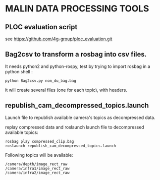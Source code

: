# MALIN DATA PROCESSING TOOLS

## PLOC evaluation script
see https://github.com/4g-group/ploc_evaluation.git

## Bag2csv to transform a rosbag into csv files.
It needs python2 and python-rospy, test by trying to import rosbag in a python shell :

`python Bag2csv.py nom_du_bag.bag`

it will create several files (one for each topic), with headers.

## republish_cam_decompressed_topics.launch 
Launch file to republish available camera's topics as decompressed data.

replay compressed data and roslaunch launch file to decompressed available topics:
```
rosbag play compressed_clip.bag
roslaunch republish_cam_decompressed_topics.launch
```

Following topics will be available:
```
/camera/depth/image_rect_raw
/camera/infra1/image_rect_raw
/camera/infra2/image_rect_raw
```
